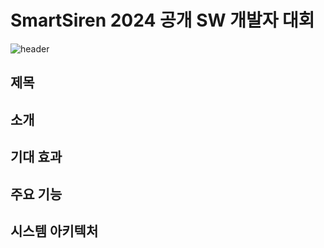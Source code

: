 # SmartSiren 2024 공개 SW 개발자 대회
![header](https://capsule-render.vercel.app/api?type=transparent&color=auto&height=300&section=header&text=SmartSiren&fontSize=90-nl-2024%20공개%20SW%20개발자%20대회&fontSize=40)

## 제목

## 소개

## 기대 효과

## 주요 기능

## 시스템 아키텍처

